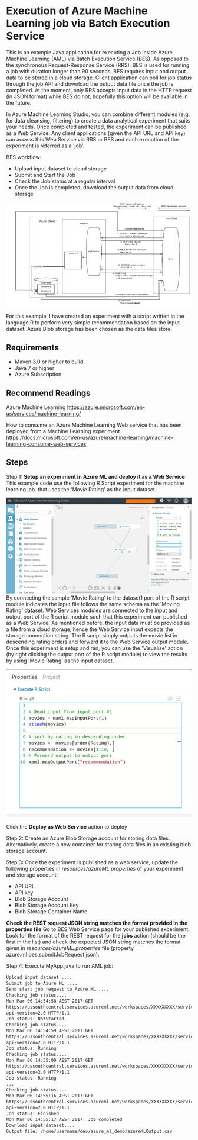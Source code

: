 Execution of Azure Machine Learning job via Batch Execution Service
====================================================
This is an example Java application for executing a Job inside Azure Machine Learning (AML) via Batch Execution Service (BES).  As opposed to the synchronous Request-Response Service (RRS), BES is used for running a job with duration longer than 90 seconds.  BES requires input and output data to be stored in a cloud storage.  Client application can poll for job status through the job API and download the output data file once the job is completed.  At the moment, only RRS accepts input data in the HTTP request (in JSON format) while BES do not, hopefully this option will be available in the future.

In Azure Machine Learning Studio, you can combine different modules (e.g. for data cleansing, filtering) to create a data analytical experiment that suits your needs.  Once completed and tested, the experiment can be published as a Web Service.  Any client applications (given the API URL and API key) can access this Web Service via RRS or BES and each execution of the experiment is referred as a 'job'.

BES workflow:

- Upload input dataset to cloud storage
- Submit and Start the Job
- Check the Job status at a regular interval
- Once the Job is completed, download the output data from cloud storage

![AML BES ](assets/AzureMLBES.png?raw=true)

For this example, I have created an experiment with a script written in the language R to perform very simple recommendation based on the input dataset.  Azure Blob storage has been chosen as the data files store.

Requirements
------------------
- Maven 3.0 or higher to build
- Java 7 or higher
- Azure Subscription

Recommend Readings
-----------------
Azure Machine Learning
https://azure.microsoft.com/en-us/services/machine-learning/

How to consume an Azure Machine Learning Web service that has been deployed from a Machine Learning experiment
https://docs.microsoft.com/en-us/azure/machine-learning/machine-learning-consume-web-services


Steps
--------
Step 1:  **Setup an experiment in Azure ML and deploy it as a Web Service**
This example code use the following R Script experiment for the machine learning job.  that uses the 'Movie Rating' as the input dataset.

![R Script experiment](assets/Azure_ML_Experiment.png?raw=true)
By connecting the sample 'Movie Rating' to the dataset1 port of the R script module indicates the input file follows the same schema as the 'Moving Rating' dataset.  Web Services modules are connected to the input and output port of the R script module such that this experiment can published as a Web Service.  As mentioned before, the input data must be provided as a file from a cloud storage, hence the Web Service input expects the storage connection string.  The R script simply outputs the movie list in descending rating orders and forward it to the Web Service output module.  Once this experiment is setup and ran, you can use the 'Visualise' action (by right clicking the output port of the R script module) to view the results by using 'Movie Rating' as the input dataset.

![R Script ](assets/R_Script.png?raw=true)

Click the **Deploy as Web Service** action to deploy

Step 2: Create an Azure Blob Storage account for storing data files.  Alternatively, create a new container for storing data files in an existing blob storage account.

Step 3: Once the experiment is published as a web service, update the following properties in *resources/azureML.properties* of your experiment and storage account:
 - API URL
 - API key
 - Blob Storage Account
 - Blob Storage Account Key
 - Blob Storage Container Name

**Check the REST request JSON string matches the format provided in the properties file**
Go to BES Web Service page for your published experiment.  Look for the format of the REST request for the **jobs** action (should be the first in the list) and check the expected JSON string matches the format given in *resources/azureML.properties* file  (property azure.ml.bes.submitJobRequest.json).

Step 4:  Execute MyApp.java to run AML job:
```
Upload input dataset ....
Submit job to Azure ML ....
Send start job request to Azure ML ....
Checking job status....
Mon Mar 06 14:54:58 AEST 2017:GET https://ussouthcentral.services.azureml.net/workspaces/XXXXXXXXX/services/XXXXXXX/jobs/XXXXXXX?api-version=2.0 HTTP/1.1
Job status: NotStarted
Checking job status....
Mon Mar 06 14:54:59 AEST 2017:GET https://ussouthcentral.services.azureml.net/workspaces/XXXXXXXXX/services/XXXXXXX/jobs/XXXXXXX?api-version=2.0 HTTP/1.1
Job status: Running
Checking job status....
Mon Mar 06 14:55:00 AEST 2017:GET https://ussouthcentral.services.azureml.net/workspaces/XXXXXXXXX/services/XXXXXXX/jobs/XXXXXXX?api-version=2.0 HTTP/1.1
Job status: Running
...
Checking job status....
Mon Mar 06 14:55:16 AEST 2017:GET https://ussouthcentral.services.azureml.net/workspaces/XXXXXXXXX/services/XXXXXXX/jobs/XXXXXXX?api-version=2.0 HTTP/1.1
Job status: Finished
Mon Mar 06 14:55:17 AEST 2017: Job completed
Download input dataset....
Output file: /home/username/dev/azure_ml_demo/azureMLOutput.csv
```
